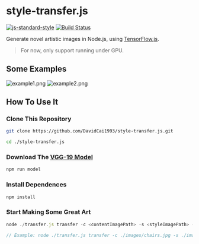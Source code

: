 # style-transfer.js
[![js-standard-style](https://img.shields.io/badge/code%20style-standard-brightgreen.svg)](http://standardjs.com/)
[![Build Status](https://travis-ci.org/DavidCai1993/style-transfer.js.svg?branch=master)](https://travis-ci.org/DavidCai1993/style-transfer.js)

Generate novel artistic images in Node.js, using [TensorFlow.js](https://js.tensorflow.org/).

> For now, only support running under GPU.

## Some Examples

![example1.png](http://dn-cnode.qbox.me/Fn0CW_qNPdqyCNtmvV_2YbnYrm8a)
![example2.png](http://dn-cnode.qbox.me/Fp-YmDHQ794V2NT-hFOVJjM-SCWH)

## How To Use It

### Clone This Repository

```sh
git clone https://github.com/DavidCai1993/style-transfer.js.git

cd ./style-transfer.js
```

### Download The [VGG-19 Model](https://github.com/DavidCai1993/vgg19-tensorflowjs-model)

```sh
npm run model
```

### Install Dependences

```sh
npm install
```

### Start Making Some Great Art

```js
node ./transfer.js transfer -c <contentImagePath> -s <styleImagePath> -o <outputImagePath>

// Example: node ./transfer.js transfer -c ./images/chairs.jpg -s ./images/monet_800600.jpg -o output.jpg
```
